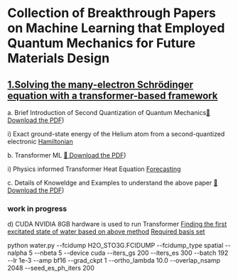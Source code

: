 # Collection of Breakthrough Papers on Machine Learning that Employed Quantum Mechanics for Future Materials Design


## [1.Solving the many-electron Schrödinger equation with a transformer-based framework](https://www.nature.com/articles/s41467-025-63219-2)


a. Brief Introduction of Second Quantization of Quantum Mechanics[📄 Download the PDF](https://github.com/ph7klw76/intelligent_QM/blob/main/2nd%20quantization%20of%20QM2.pdf))


i) Exact ground-state energy of the Helium atom from a second-quantized electronic [Hamiltonian](https://github.com/ph7klw76/intelligent_QM/blob/main/ground-state-energy-of-the%20Helium.py)

b. Transformer ML [📄 Download the PDF](https://github.com/ph7klw76/intelligent_QM/blob/main/Transformer%20ML.pdf))

i) Physics informed Transformer Heat Equation [Forecasting](transformer_heat.py)

c. Details of Knoweldge and Examples to understand the above paper [📄 Download the PDF](https://github.com/ph7klw76/intelligent_QM/blob/main/Solving%20the%20many-electron%20Schr%C3%B6dinger%20equation%20with%20a%20transformer-based.pdf))



### work in progress
d) CUDA NVIDIA 8GB hardware is used to run Transformer
[Finding the first excitated state of water based on above method](water.py)          [Required basis set](basis.py)


python water.py --fcidump H2O_STO3G.FCIDUMP --fcidump_type spatial --nalpha 5 --nbeta 5 --device cuda --iters_gs 200 --iters_es 300 --batch 192 --lr 1e-3 --amp bf16 --grad_ckpt 1 --ortho_lambda 10.0 --overlap_nsamp 2048 --seed_es_ph_iters 200

  
